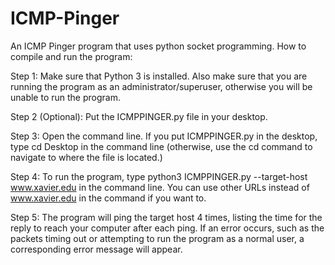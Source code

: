 # ICMP-Pinger
An ICMP Pinger program that uses python socket programming.
How to compile and run the program:

Step 1: Make sure that Python 3 is installed. Also make sure that you are running the program as an administrator/superuser, otherwise you will be unable to run the program.

Step 2 (Optional): Put the ICMPPINGER.py file in your desktop.

Step 3: Open the command line. If you put ICMPPINGER.py in the desktop, type cd Desktop in the command line (otherwise, use the cd command to navigate to where the file is located.)

Step 4: To run the program, type python3 ICMPPINGER.py --target-host www.xavier.edu in the command line. You can use other URLs instead of www.xavier.edu in the command if you want to.

Step 5: The program will ping the target host 4 times, listing the time for the reply to reach your computer after each ping. If an error occurs, such as the packets timing out or attempting to run the program as a normal user, a corresponding error message will appear.
